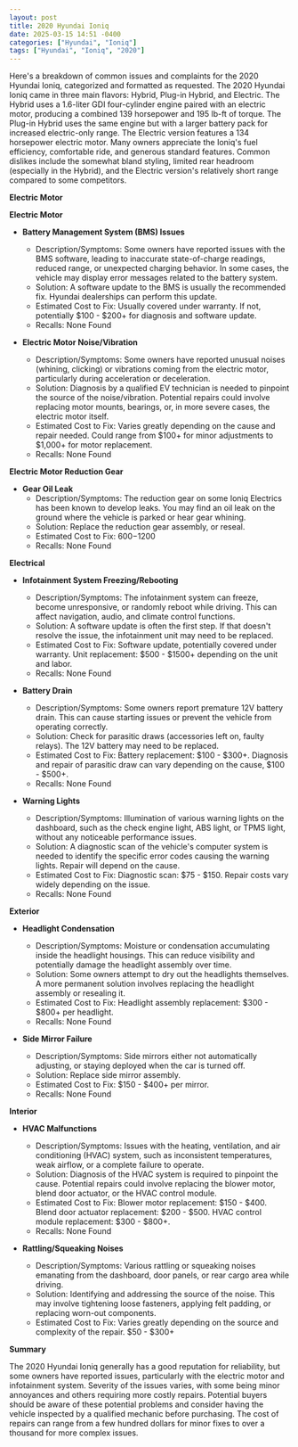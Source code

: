 ```yaml
---
layout: post
title: 2020 Hyundai Ioniq
date: 2025-03-15 14:51 -0400
categories: ["Hyundai", "Ioniq"]
tags: ["Hyundai", "Ioniq", "2020"]
---
```

Here's a breakdown of common issues and complaints for the 2020 Hyundai Ioniq, categorized and formatted as requested. The 2020 Hyundai Ioniq came in three main flavors: Hybrid, Plug-in Hybrid, and Electric. The Hybrid uses a 1.6-liter GDI four-cylinder engine paired with an electric motor, producing a combined 139 horsepower and 195 lb-ft of torque. The Plug-in Hybrid uses the same engine but with a larger battery pack for increased electric-only range. The Electric version features a 134 horsepower electric motor. Many owners appreciate the Ioniq's fuel efficiency, comfortable ride, and generous standard features. Common dislikes include the somewhat bland styling, limited rear headroom (especially in the Hybrid), and the Electric version's relatively short range compared to some competitors.

**Electric Motor**

**Electric Motor**

*   **Battery Management System (BMS) Issues**
    *   Description/Symptoms: Some owners have reported issues with the BMS software, leading to inaccurate state-of-charge readings, reduced range, or unexpected charging behavior. In some cases, the vehicle may display error messages related to the battery system.
    *   Solution: A software update to the BMS is usually the recommended fix. Hyundai dealerships can perform this update.
    *   Estimated Cost to Fix: Usually covered under warranty. If not, potentially $100 - $200+ for diagnosis and software update.
    *   Recalls: None Found

*   **Electric Motor Noise/Vibration**
    *   Description/Symptoms: Some owners have reported unusual noises (whining, clicking) or vibrations coming from the electric motor, particularly during acceleration or deceleration.
    *   Solution: Diagnosis by a qualified EV technician is needed to pinpoint the source of the noise/vibration. Potential repairs could involve replacing motor mounts, bearings, or, in more severe cases, the electric motor itself.
    *   Estimated Cost to Fix: Varies greatly depending on the cause and repair needed. Could range from $100+ for minor adjustments to $1,000+ for motor replacement.
    *   Recalls: None Found

**Electric Motor Reduction Gear**

*   **Gear Oil Leak**
    *   Description/Symptoms: The reduction gear on some Ioniq Electrics has been known to develop leaks. You may find an oil leak on the ground where the vehicle is parked or hear gear whining.
    *   Solution: Replace the reduction gear assembly, or reseal.
    *   Estimated Cost to Fix: $600-$1200
    *   Recalls: None Found

**Electrical**

*   **Infotainment System Freezing/Rebooting**
    *   Description/Symptoms: The infotainment system can freeze, become unresponsive, or randomly reboot while driving. This can affect navigation, audio, and climate control functions.
    *   Solution: A software update is often the first step. If that doesn't resolve the issue, the infotainment unit may need to be replaced.
    *   Estimated Cost to Fix: Software update, potentially covered under warranty. Unit replacement: $500 - $1500+ depending on the unit and labor.
    *   Recalls: None Found

*   **Battery Drain**
    *   Description/Symptoms: Some owners report premature 12V battery drain. This can cause starting issues or prevent the vehicle from operating correctly.
    *   Solution: Check for parasitic draws (accessories left on, faulty relays). The 12V battery may need to be replaced.
    *   Estimated Cost to Fix: Battery replacement: $100 - $300+. Diagnosis and repair of parasitic draw can vary depending on the cause, $100 - $500+.
    *   Recalls: None Found

*   **Warning Lights**
    *   Description/Symptoms: Illumination of various warning lights on the dashboard, such as the check engine light, ABS light, or TPMS light, without any noticeable performance issues.
    *   Solution: A diagnostic scan of the vehicle's computer system is needed to identify the specific error codes causing the warning lights. Repair will depend on the cause.
    *   Estimated Cost to Fix: Diagnostic scan: $75 - $150. Repair costs vary widely depending on the issue.
    *   Recalls: None Found

**Exterior**

*   **Headlight Condensation**
    *   Description/Symptoms: Moisture or condensation accumulating inside the headlight housings. This can reduce visibility and potentially damage the headlight assembly over time.
    *   Solution: Some owners attempt to dry out the headlights themselves. A more permanent solution involves replacing the headlight assembly or resealing it.
    *   Estimated Cost to Fix: Headlight assembly replacement: $300 - $800+ per headlight.
    *   Recalls: None Found

*   **Side Mirror Failure**
    *   Description/Symptoms: Side mirrors either not automatically adjusting, or staying deployed when the car is turned off.
    *   Solution: Replace side mirror assembly.
    *   Estimated Cost to Fix: $150 - $400+ per mirror.
    *   Recalls: None Found

**Interior**

*   **HVAC Malfunctions**
    *   Description/Symptoms: Issues with the heating, ventilation, and air conditioning (HVAC) system, such as inconsistent temperatures, weak airflow, or a complete failure to operate.
    *   Solution: Diagnosis of the HVAC system is required to pinpoint the cause. Potential repairs could involve replacing the blower motor, blend door actuator, or the HVAC control module.
    *   Estimated Cost to Fix: Blower motor replacement: $150 - $400. Blend door actuator replacement: $200 - $500. HVAC control module replacement: $300 - $800+.
    *   Recalls: None Found

*   **Rattling/Squeaking Noises**
    *   Description/Symptoms: Various rattling or squeaking noises emanating from the dashboard, door panels, or rear cargo area while driving.
    *   Solution: Identifying and addressing the source of the noise. This may involve tightening loose fasteners, applying felt padding, or replacing worn-out components.
    *   Estimated Cost to Fix: Varies greatly depending on the source and complexity of the repair. $50 - $300+

**Summary**

The 2020 Hyundai Ioniq generally has a good reputation for reliability, but some owners have reported issues, particularly with the electric motor and infotainment system. Severity of the issues varies, with some being minor annoyances and others requiring more costly repairs. Potential buyers should be aware of these potential problems and consider having the vehicle inspected by a qualified mechanic before purchasing. The cost of repairs can range from a few hundred dollars for minor fixes to over a thousand for more complex issues.

